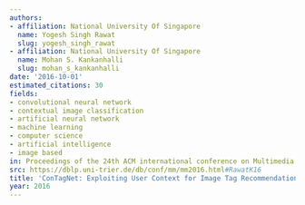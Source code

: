 ```yaml
---
authors:
- affiliation: National University Of Singapore
  name: Yogesh Singh Rawat
  slug: yogesh_singh_rawat
- affiliation: National University Of Singapore
  name: Mohan S. Kankanhalli
  slug: mohan_s_kankanhalli
date: '2016-10-01'
estimated_citations: 30
fields:
- convolutional neural network
- contextual image classification
- artificial neural network
- machine learning
- computer science
- artificial intelligence
- image based
in: Proceedings of the 24th ACM international conference on Multimedia
src: https://dblp.uni-trier.de/db/conf/mm/mm2016.html#RawatK16
title: 'ConTagNet: Exploiting User Context for Image Tag Recommendation'
year: 2016
---
```


